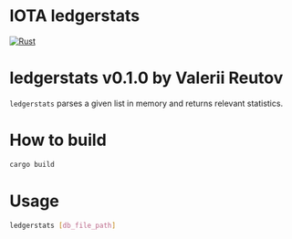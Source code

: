 # IOTA ledgerstats

[![Rust](https://github.com/valeriyr/ledgerstats/actions/workflows/rust.yml/badge.svg?branch=main&event=push)](https://github.com/valeriyr/ledgerstats/actions/workflows/rust.yml)

# ledgerstats v0.1.0 by Valerii Reutov

`ledgerstats` parses a given list in memory and returns relevant statistics.

# How to build

```bash
cargo build
```

# Usage

```bash
ledgerstats [db_file_path]
```
